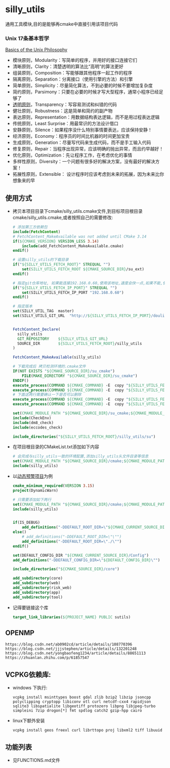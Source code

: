 # silly_utils

通用工具模块,目的是能够再cmake中直接引用该项目代码

### Unix 17条基本哲学

[Basics of the Unix Philosophy](http://www.catb.org/~esr/writings/taoup/html/ch01s06.html)

- 模块原则，Modularity：写简单的程序，并用好的接口连接它们
- 清晰原则，Clarity：清楚透明的算法比“高明”的算法更好
- 组装原则，Composition：写能够跟其他程序一起工作的程序
- 隔离原则，Separation：分离接口（使用引擎的方法）和引擎
- 简单原则，Simplicity：尽量简化算法，不到必要的时候不要增加复杂度
- 简约原则，Parsimony：只要在必要的时候才写大型程序，通常小程序已经足够了
- [透明原则](https://zhida.zhihu.com/search?content_id=109695570&content_type=Article&match_order=1&q=透明原则&zhida_source=entity)，Transparency：写容易测试和纠错的代码
- 健壮原则，Robustness：这是简单和简约的副产物
- 表达原则，Representation：用数据结构表达逻辑，而不是用过程表达逻辑
- 传统原则，Least Surprise：用最常识的方法设计借口
- 安静原则，Silence：如果程序没什么特别事情要表达，应该保持安静！
- 经济原则，Economy：程序员的时间比机器的时间更加宝贵
- 生成原则，Generation：尽量写代码来生成代码，而不是手工输入代码
- 修复原则，Repair：当程序出现异常，应该明确的抛出异常，而且约早越好！
- 优化原则，Optimization：先让程序工作，在考虑优化的事情
- 多样性原则，Diversity：一个问题有很多好的解决方案，没有最好的解决方案！
- 拓展性原则，Extensible： 设计程序时应该考虑到未来的拓展，因为未来比你想象来的早



## 使用方式

+ 拷贝本项目目录下cmake/silly_utils.cmake文件,到目标项目根目录cmake/silly_utils.cmake,或者按照自己的需要修改:

  ```cmake
  # 添加第三方依赖包
  include(FetchContent)
  # FetchContent_MakeAvailable was not added until CMake 3.14
  if(${CMAKE_VERSION} VERSION_LESS 3.14)
      include(add_FetchContent_MakeAvailable.cmake)
  endif()
  
  # 设置silly_utils的下载目录
  if("${SILLY_UTILS_FETCH_ROOT}" STREQUAL "")
      set(SILLY_UTILS_FETCH_ROOT ${CMAKE_SOURCE_DIR}/su_ext)
  endif()
  
  # 指定git仓库地址, 如果能连接192.168.0.60,使用该地址,速度会快一点,如果不能,使用123.56.193.136:16080,这个是.net的公网地址
  if("${SILLY_UTILS_FETCH_IP_PORT}" STREQUAL "")
      set(SILLY_UTILS_FETCH_IP_PORT "192.168.0.60")
  endif()
  
  # 指定版本
  set(SILLY_UTIL_TAG  master)  
  set(SILLY_UTILS_GIT_URL  "http://${SILLY_UTILS_FETCH_IP_PORT}/douliyang/silly_utils.git")  
  
  
  FetchContent_Declare(
    silly_utils
    GIT_REPOSITORY    ${SILLY_UTILS_GIT_URL}
    SOURCE_DIR        ${SILLY_UTILS_FETCH_ROOT}/silly_utils
  )
  
  FetchContent_MakeAvailable(silly_utils)
  
  # 下载完成后 拷贝检测环境的.cmake文件
  IF(NOT EXISTS "${CMAKE_SOURCE_DIR}/su_cmake")
      FILE(MAKE_DIRECTORY "${CMAKE_SOURCE_DIR}/su_cmake")
  ENDIF()
  execute_process(COMMAND ${CMAKE_COMMAND} -E  copy "${SILLY_UTILS_FETCH_ROOT}/silly_utils/cmake/CheckEnv.cmake" "${CMAKE_SOURCE_DIR}/su_cmake/CheckEnv.cmake")
  execute_process(COMMAND ${CMAKE_COMMAND} -E  copy "${SILLY_UTILS_FETCH_ROOT}/silly_utils/.clang-format" "${CMAKE_SOURCE_DIR}/.clang-format")
  # 下面这两行需要确认一下是否可以删除
  execute_process(COMMAND ${CMAKE_COMMAND} -E  copy "${SILLY_UTILS_FETCH_ROOT}/silly_utils/cmake/dm8_check.cmake" "${CMAKE_SOURCE_DIR}/su_cmake/dm8_check.cmake")
  execute_process(COMMAND ${CMAKE_COMMAND} -E  copy "${SILLY_UTILS_FETCH_ROOT}/silly_utils/cmake/eccodes_check.cmake" "${CMAKE_SOURCE_DIR}/su_cmake/eccodes_check.cmake")
  
  set(CMAKE_MODULE_PATH "${CMAKE_SOURCE_DIR}/su_cmake;${CMAKE_MODULE_PATH}")
  include(CheckEnv)
  include(dm8_check)
  include(eccodes_check)
  
  include_directories("${SILLY_UTILS_FETCH_ROOT}/silly_utils/su")
  
  
  ```

+ 在项目根目录的CMakeList.txt添加如下内容

  ```cmake
  # 会完成与silly_utils一致的环境配置,添加silly_utils头文件目录等信息
  set(CMAKE_MODULE_PATH "${CMAKE_SOURCE_DIR}/cmake;${CMAKE_MODULE_PATH}")
  include(silly_utils)
  ```

+ 以[动态预警项目](http://123.56.193.136:16080/Warn/DynamicWarn)为例

  ```cmake
  cmake_minimum_required(VERSION 3.15)
  project(DynamicWarn)
  
  # 只需要添加如下两行
  set(CMAKE_MODULE_PATH "${CMAKE_SOURCE_DIR}/cmake;${CMAKE_MODULE_PATH}")
  include(silly_utils)
  
  
  if(IS_DEBUG)
      add_definitions("-DDEFAULT_ROOT_DIR=\"${CMAKE_CURRENT_SOURCE_DIR}\"")
  else()
      # add_definitions("-DDEFAULT_ROOT_DIR=\"\"")
      add_definitions("-DDEFAULT_ROOT_DIR=\"./\"")
  endif()
  
  set(DEFAULT_CONFIG_DIR "${CMAKE_CURRENT_SOURCE_DIR}/Config")
  add_definitions("-DDEFAULT_CONFIG_DIR=\"${DEFAULT_CONFIG_DIR}\"")
  
  include_directories("${CMAKE_SOURCE_DIR}/core")
  
  add_subdirectory(core)
  add_subdirectory(web)
  add_subdirectory(risk_web)
  add_subdirectory(app)
  add_subdirectory(tool)
  ```

+ 记得要链接这个库

  ```cmake
  target_link_libraries(${PROJECT_NAME} PUBLIC sutils)
  ```


## OPENMP
    https://blog.csdn.net/ab0902cd/article/details/108770396
    https://blog.csdn.net/jjjstephen/article/details/132201248
    https://blog.csdn.net/yongbaofeng1234/article/details/88651113
    https://zhuanlan.zhihu.com/p/61857547

## VCPKG依赖库:

+ windows 下执行:

  ```
  vcpkg install msinttypes boost gdal zlib bzip2 libzip jsoncpp polyclipping cryptopp libiconv otl curl netcdf-cxx4 rapidjson sqlite3 libspatialite libgeotiff protozero libpng libjpeg-turbo simpleini 7zip drogon[*] fmt spdlog catch2 gzip-hpp cairo
  
  ```


+ linux下额外安装

  ```
  vcpkg install geos freexl curl librttopo proj libxml2 tiff libuuid
  ```
  
  

## 功能列表

+ 见FUNCTIONS.md文件

